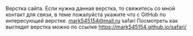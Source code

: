 Верстка сайта. Если нужна данная верстка, то свяжитесь со мной 
контакт для связи, в теме пожалуйста укажите что с GitHub по интересующей верстке.
mark545154@mail.ru 
safari
Посмотреть как выглядит верстка можно по ссылке https://mark545154.github.io/safari/
